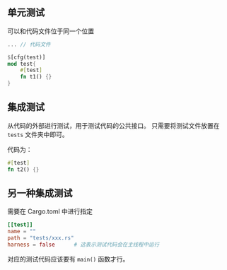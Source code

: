 ## 单元测试

可以和代码文件位于同一个位置

```rust
... // 代码文件

$[cfg(test)]
mod test{
    #[test]
    fn t1() {}
}
```

## 集成测试

从代码的外部进行测试，用于测试代码的公共接口。
只需要将测试文件放置在 `tests` 文件夹中即可。

代码为：
```rust
#[test]
fn t2() {}
```

## 另一种集成测试

需要在 Cargo.toml 中进行指定

```toml
[[test]]
name = ""
path = "tests/xxx.rs"
harness = false      # 这表示测试代码会在主线程中运行
```

对应的测试代码应该要有 `main()` 函数才行。